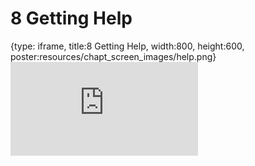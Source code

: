 # 8 Getting Help
 
{type: iframe, title:8 Getting Help, width:800, height:600, poster:resources/chapt_screen_images/help.png}
![](https://hutchdatascience.org/FH_Cluster_Guide/no_toc/help.html)
 

 
